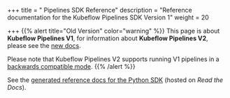 +++
title = " Pipelines SDK Reference"
description = "Reference documentation for the Kubeflow Pipelines SDK Version 1"
weight = 20
                    
+++
{{% alert title="Old Version" color="warning" %}}
This page is about __Kubeflow Pipelines V1__, for information about __Kubeflow Pipelines V2__, please see the [new docs](/docs/components/pipelines).

Please note that Kubeflow Pipelines V2 supports running V1 pipelines in a [backwards compatible mode](/docs/components/pipelines/user-guides/migration).
{{% /alert %}}

See the [generated reference docs for the Python 
SDK](https://kubeflow-pipelines.readthedocs.io/en/stable/) (hosted on 
*Read the Docs*).
